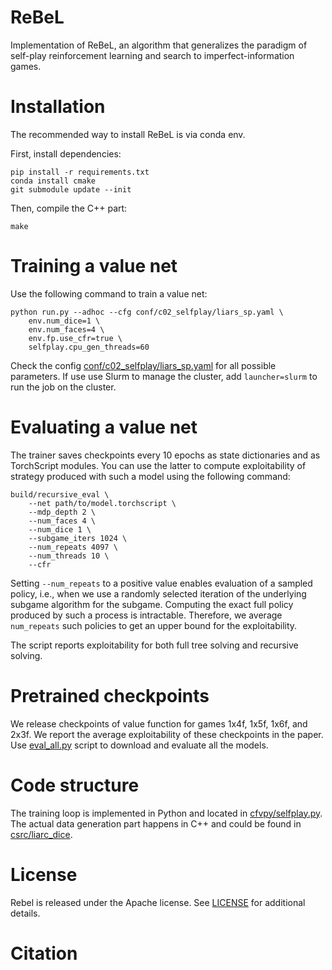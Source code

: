 # ReBeL

Implementation of ReBeL, an algorithm that generalizes the paradigm of self-play reinforcement learning and search to imperfect-information games.

# Installation

The recommended way to install ReBeL is via conda env.

First, install dependencies:

```
pip install -r requirements.txt
conda install cmake
git submodule update --init
```

Then, compile the C++ part:

```
make
```

# Training a value net

Use the following command to train a value net:

```
python run.py --adhoc --cfg conf/c02_selfplay/liars_sp.yaml \
    env.num_dice=1 \
    env.num_faces=4 \
    env.fp.use_cfr=true \
    selfplay.cpu_gen_threads=60
```

Check the config [conf/c02_selfplay/liars_sp.yaml](conf/c02_selfplay/liars_sp.yaml) for all possible parameters. If use use Slurm to manage the cluster, add `launcher=slurm` to run the job on the cluster.


# Evaluating a value net

The trainer saves checkpoints every 10 epochs as state dictionaries and as TorchScript modules. You can use the latter to compute exploitability of strategy produced with such a model using the following command:

```
build/recursive_eval \
    --net path/to/model.torchscript \
    --mdp_depth 2 \
    --num_faces 4 \
    --num_dice 1 \
    --subgame_iters 1024 \
    --num_repeats 4097 \
    --num_threads 10 \
    --cfr
```

Setting `--num_repeats` to a positive value enables evaluation of a sampled policy, i.e., when we use a randomly selected iteration of the underlying subgame algorithm for the subgame. Computing the exact full policy produced by such a process is intractable. Therefore, we average `num_repeats` such policies to get an upper bound for the exploitability.

The script reports exploitability for both full tree solving and recursive solving.


# Pretrained checkpoints

We release checkpoints of value function for games 1x4f, 1x5f, 1x6f, and 2x3f. We report the average exploitability of these checkpoints in the paper. Use [eval_all.py](https://github.com/facebookresearch/rebel/blob/master/scripts/eval_all.py) script to download and evaluate all the models.

# Code structure

The training loop is implemented in Python and located in [cfvpy/selfplay.py](cfvpy/selfplay.py). The actual data generation part happens in C++ and could be found in [csrc/liarc_dice](csrc/liars_dice).

# License
Rebel is released under the Apache license. See [LICENSE](LICENSE) for additional details.


# Citation

```bibtex
```
